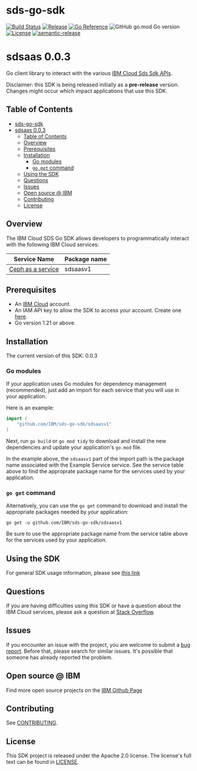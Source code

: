 # sds-go-sdk

[![Build Status](https://app.travis-ci.com/IBM/sds-go-sdk.svg?branch=main)](https://app.travis-ci.com/IBM/sds-go-sdk)
[![Release](https://img.shields.io/github/v/release/IBM/sds-go-sdk)](https://github.com/IBM/sds-go-sdk/releases/latest)
[![Go Reference](https://pkg.go.dev/badge/github.com/IBM/sds-go-sdk.svg)](https://pkg.go.dev/github.com/IBM/sds-go-sdk)
![GitHub go.mod Go version](https://img.shields.io/github/go-mod/go-version/IBM/sds-go-sdk)
[![License](https://img.shields.io/badge/License-Apache%202.0-blue.svg)](https://opensource.org/licenses/Apache-2.0)
[![semantic-release](https://img.shields.io/badge/%20%20%F0%9F%93%A6%F0%9F%9A%80-semantic--release-e10079.svg)](https://github.com/semantic-release/semantic-release)

# sdsaas 0.0.3
Go client library to interact with the various [IBM Cloud Sds Sdk APIs](https://cloud.ibm.com/apidocs?category=sds-go-sdk).

Disclaimer: this SDK is being released initially as a **pre-release** version.
Changes might occur which impact applications that use this SDK.

## Table of Contents
<!--
  The TOC below is generated using the `markdown-toc` node package.

      https://github.com/jonschlinkert/markdown-toc

  You should regenerate the TOC after making changes to this file.

      npx markdown-toc -i README.md
  -->

<!-- toc -->

- [sds-go-sdk](#sds-go-sdk)
- [sdsaas 0.0.3](#sdsaas-003)
  - [Table of Contents](#table-of-contents)
  - [Overview](#overview)
  - [Prerequisites](#prerequisites)
  - [Installation](#installation)
    - [Go modules](#go-modules)
    - [`go get` command](#go-get-command)
  - [Using the SDK](#using-the-sdk)
  - [Questions](#questions)
  - [Issues](#issues)
  - [Open source @ IBM](#open-source--ibm)
  - [Contributing](#contributing)
  - [License](#license)

<!-- tocstop -->

## Overview

The IBM Cloud SDS Go SDK allows developers to programmatically interact with the following IBM Cloud services:

Service Name | Package name
--- | ---
[Ceph as a service](https://cloud.ibm.com/apidocs/example-service) | sdsaasv1

## Prerequisites

[ibm-cloud-onboarding]: https://cloud.ibm.com/registration

* An [IBM Cloud][ibm-cloud-onboarding] account.
* An IAM API key to allow the SDK to access your account. Create one [here](https://cloud.ibm.com/iam/apikeys).
* Go version 1.21 or above.

## Installation
The current version of this SDK: 0.0.3

### Go modules
If your application uses Go modules for dependency management (recommended), just add an import for each service
that you will use in your application.

Here is an example:

```go
import (
	"github.com/IBM/sds-go-sdk/sdsaasv1"
)
```

Next, run `go build` or `go mod tidy` to download and install the new dependencies and update your application's
`go.mod` file.

In the example above, the `sdsaasv1` part of the import path is the package name
associated with the Example Service service.
See the service table above to find the approprate package name for the services used by your application.

### `go get` command
Alternatively, you can use the `go get` command to download and install the appropriate packages needed by your application:
```
go get -u github.com/IBM/sds-go-sdk/sdsaasv1
```
Be sure to use the appropriate package name from the service table above for the services used by your application.

## Using the SDK
For general SDK usage information, please see [this link](https://github.com/IBM/ibm-cloud-sdk-common/blob/main/README.md)

## Questions

If you are having difficulties using this SDK or have a question about the IBM Cloud services,
please ask a question at
[Stack Overflow](http://stackoverflow.com/questions/ask?tags=ibm-cloud).

## Issues
If you encounter an issue with the project, you are welcome to submit a
[bug report](github.com/IBM/sds-go-sdk/issues).
Before that, please search for similar issues. It's possible that someone has already reported the problem.

## Open source @ IBM
Find more open source projects on the [IBM Github Page](http://ibm.github.io/)

## Contributing
See [CONTRIBUTING](CONTRIBUTING.md).

## License

This SDK project is released under the Apache 2.0 license.
The license's full text can be found in [LICENSE](LICENSE).
